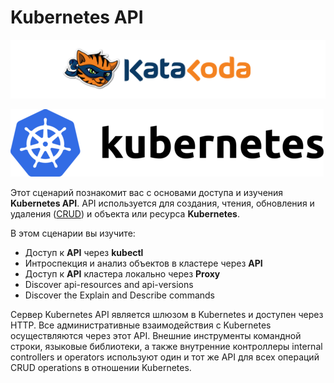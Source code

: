 # Kubernetes API #
![Katacoda Logo](./assets/logo-text-with-head.png)  

![Kubernetes](./assets/kubernetes.png "Kubernetes")

Этот сценарий познакомит вас с основами доступа и изучения **Kubernetes API**. API используется для создания, чтения, обновления и удаления ([CRUD](https://en.wikipedia.org/wiki/Create,_read,_update_and_delete)) и объекта или ресурса **Kubernetes**.

В этом сценарии вы изучите:

- Доступ к **API** через **kubectl**
- Интроспекция и анализ объектов в кластере через **API**
- Доступ к **API** кластера локально через **Proxy**
- Discover api-resources and api-versions
- Discover the Explain and Describe commands

Сервер Kubernetes API является шлюзом в Kubernetes и доступен через HTTP. Все административные взаимодействия с Kubernetes осуществляются через этот API. Внешние инструменты командной строки, языковые библиотеки, а также внутренние контроллеры internal controllers и operators используют один и тот же API для всех операций CRUD operations в отношении Kubernetes.
